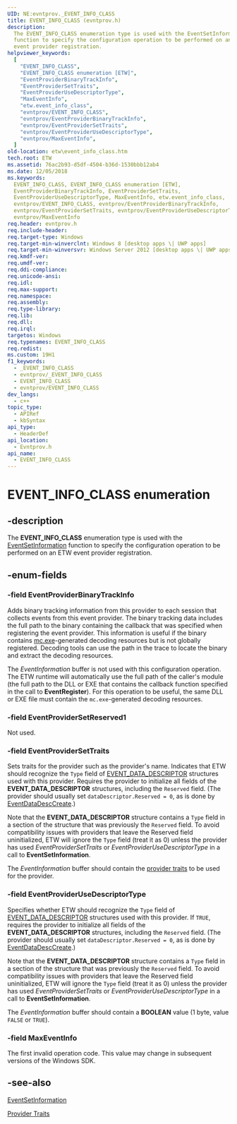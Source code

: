 ```yaml
---
UID: NE:evntprov._EVENT_INFO_CLASS
title: EVENT_INFO_CLASS (evntprov.h)
description:
  The EVENT_INFO_CLASS enumeration type is used with the EventSetInformation
  function to specify the configuration operation to be performed on an ETW
  event provider registration.
helpviewer_keywords:
  [
    "EVENT_INFO_CLASS",
    "EVENT_INFO_CLASS enumeration [ETW]",
    "EventProviderBinaryTrackInfo",
    "EventProviderSetTraits",
    "EventProviderUseDescriptorType",
    "MaxEventInfo",
    "etw.event_info_class",
    "evntprov/EVENT_INFO_CLASS",
    "evntprov/EventProviderBinaryTrackInfo",
    "evntprov/EventProviderSetTraits",
    "evntprov/EventProviderUseDescriptorType",
    "evntprov/MaxEventInfo",
  ]
old-location: etw\event_info_class.htm
tech.root: ETW
ms.assetid: 76ac2b93-d5df-4504-b36d-1530bbb12ab4
ms.date: 12/05/2018
ms.keywords:
  EVENT_INFO_CLASS, EVENT_INFO_CLASS enumeration [ETW],
  EventProviderBinaryTrackInfo, EventProviderSetTraits,
  EventProviderUseDescriptorType, MaxEventInfo, etw.event_info_class,
  evntprov/EVENT_INFO_CLASS, evntprov/EventProviderBinaryTrackInfo,
  evntprov/EventProviderSetTraits, evntprov/EventProviderUseDescriptorType,
  evntprov/MaxEventInfo
req.header: evntprov.h
req.include-header:
req.target-type: Windows
req.target-min-winverclnt: Windows 8 [desktop apps \| UWP apps]
req.target-min-winversvr: Windows Server 2012 [desktop apps \| UWP apps]
req.kmdf-ver:
req.umdf-ver:
req.ddi-compliance:
req.unicode-ansi:
req.idl:
req.max-support:
req.namespace:
req.assembly:
req.type-library:
req.lib:
req.dll:
req.irql:
targetos: Windows
req.typenames: EVENT_INFO_CLASS
req.redist:
ms.custom: 19H1
f1_keywords:
  - _EVENT_INFO_CLASS
  - evntprov/_EVENT_INFO_CLASS
  - EVENT_INFO_CLASS
  - evntprov/EVENT_INFO_CLASS
dev_langs:
  - c++
topic_type:
  - APIRef
  - kbSyntax
api_type:
  - HeaderDef
api_location:
  - Evntprov.h
api_name:
  - EVENT_INFO_CLASS
---
```


# EVENT_INFO_CLASS enumeration

## -description

The **EVENT_INFO_CLASS** enumeration type is used with the
[EventSetInformation](/windows/desktop/api/evntprov/nf-evntprov-eventsetinformation)
function to specify the configuration operation to be performed on an ETW event
provider registration.

## -enum-fields

### -field EventProviderBinaryTrackInfo

Adds binary tracking information from this provider to each session that
collects events from this event provider. The binary tracking data includes the
full path to the binary containing the callback that was specified when
registering the event provider. This information is useful if the binary
contains [mc.exe](/windows/win32/wes/message-compiler--mc-exe-)-generated
decoding resources but is not globally registered. Decoding tools can use the
path in the trace to locate the binary and extract the decoding resources.

The _EventInformation_ buffer is not used with this configuration operation. The
ETW runtime will automatically use the full path of the caller's module (the
full path to the DLL or EXE that contains the callback function specified in the
call to **EventRegister**). For this operation to be useful, the same DLL or EXE
file must contain the `mc.exe`-generated decoding resources.

### -field EventProviderSetReserved1

Not used.

### -field EventProviderSetTraits

Sets traits for the provider such as the provider's name. Indicates that ETW
should recognize the `Type` field of
[EVENT_DATA_DESCRIPTOR](ns-evntprov-event_data_descriptor.md) structures used
with this provider. Requires the provider to initialize all fields of the
**EVENT_DATA_DESCRIPTOR** structures, including the `Reserved` field. (The
provider should usually set `dataDescriptor.Reserved = 0`, as is done by
[EventDataDescCreate](nf-evntprov-eventdatadesccreate.md).)

Note that the **EVENT_DATA_DESCRIPTOR** structure contains a `Type` field in a
section of the structure that was previously the `Reserved` field. To avoid
compatibility issues with providers that leave the Reserved field uninitialized,
ETW will ignore the `Type` field (treat it as 0) unless the provider has used
_EventProviderSetTraits_ or _EventProviderUseDescriptorType_ in a call to
**EventSetInformation**.

The _EventInformation_ buffer should contain the
[provider traits](/windows/desktop/ETW/provider-traits) to be used for the
provider.

### -field EventProviderUseDescriptorType

Specifies whether ETW should recognize the `Type` field of
[EVENT_DATA_DESCRIPTOR](ns-evntprov-event_data_descriptor.md) structures used
with this provider. If `TRUE`, requires the provider to initialize all fields of
the **EVENT_DATA_DESCRIPTOR** structures, including the `Reserved` field. (The
provider should usually set `dataDescriptor.Reserved = 0`, as is done by
[EventDataDescCreate](nf-evntprov-eventdatadesccreate.md).)

Note that the **EVENT_DATA_DESCRIPTOR** structure contains a `Type` field in a
section of the structure that was previously the `Reserved` field. To avoid
compatibility issues with providers that leave the Reserved field uninitialized,
ETW will ignore the `Type` field (treat it as 0) unless the provider has used
_EventProviderSetTraits_ or _EventProviderUseDescriptorType_ in a call to
**EventSetInformation**.

The _EventInformation_ buffer should contain a **BOOLEAN** value (1 byte, value
`FALSE` or `TRUE`).

### -field MaxEventInfo

The first invalid operation code. This value may change in subsequent versions
of the Windows SDK.

## -see-also

[EventSetInformation](/windows/desktop/api/evntprov/nf-evntprov-eventsetinformation)

[Provider Traits](/windows/desktop/ETW/provider-traits)
